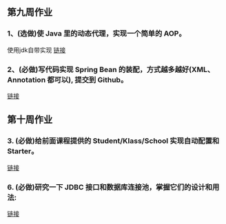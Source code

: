 ## 第九周作业
### 1、(选做)使 Java 里的动态代理，实现一个简单的 AOP。
使用jdk自带实现
[链接](https://github.com/vinceDa/JavaCourseCodes/tree/main/04fx/spring01/src/main/java/com/homework/aop)
### 2、(必做)写代码实现 Spring Bean 的装配，方式越多越好(XML、Annotation 都可以), 提交到 Github。
[链接](https://github.com/vinceDa/JavaCourseCodes/tree/main/04fx/spring01/src/main/java/com/homework/pr/nine02)

## 第十周作业
### 3. (必做)给前面课程提供的 Student/Klass/School 实现自动配置和 Starter。
[链接](https://github.com/vinceDa/JavaCourseCodes/tree/main/04fx/spring01/src/main/java/com/homework/pr/ten03)

### 6. (必做)研究一下 JDBC 接口和数据库连接池，掌握它们的设计和用法:
[链接](https://github.com/vinceDa/JavaCourseCodes/tree/main/04fx/spring01/src/main/java/com/homework/pr/ten06)